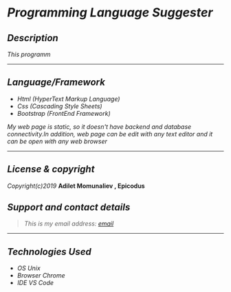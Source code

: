 # _Programming Language Suggester_


## _Description_

_This programm_
___

## _Language/Framework_

* _Html (HyperText Markup Language)_
* _Css (Cascading Style Sheets)_
* _Bootstrap (FrontEnd Framework)_


_My web page is static, so it doesn't have backend and database connectivity.In addition, web page can be edit with any text editor and it can be open with any web browser_

___


## _License & copyright_

_Copyright(c)2019_ __Adilet Momunaliev , Epicodus__

## _Support and contact details_

>_This is my email address: [email](adiletm@hotmail.com)_

___

## _Technologies Used_

* _OS Unix_
* _Browser Chrome_
* _IDE VS Code_
